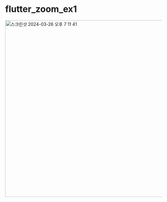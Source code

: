 # flutter_zoom_ex1


<img width="568" alt="스크린샷 2024-03-26 오후 7 11 41" src="https://github.com/ssujjy/flutter_zoom_ex1/assets/132913985/8993c483-0e59-45dd-96cc-2b348d3771ad">
